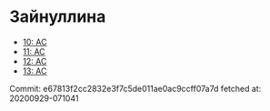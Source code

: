 # Зайнуллина
- [10: AC](10.md)
- [11: AC](11.md)
- [12: AC](12.md)
- [13: AC](13.md)

Commit: e67813f2cc2832e3f7c5de011ae0ac9ccff07a7d
 fetched at: 20200929-071041
